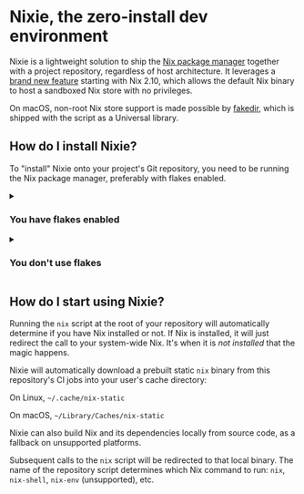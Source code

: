 # Nixie, the zero-install dev environment

Nixie is a lightweight solution to ship the [Nix package manager](https://nixos.org) together with a project repository, regardless of host architecture. It leverages a [brand new feature](https://github.com/NixOS/nix/blob/master/doc/manual/src/release-notes/rl-2.10.md) starting with Nix 2.10, which allows the default Nix binary to host a sandboxed Nix store with no privileges.

On macOS, non-root Nix store support is made possible by [fakedir](https://github.com/nixie-dev/fakedir), which is shipped with the script as a Universal library.

## How do I install Nixie?

To "install" Nixie onto your project's Git repository, you need to be running the Nix package manager, preferably with flakes enabled.

<details>

<summary>

### You have flakes enabled
</summary>

You only need to run one command. Make sure your current directory is this of the project you wish to populate.

```sh
nix run github:nixie-dev/nixie
```

</details>

<details>

<summary>

### You don't use flakes
</summary>

In this case, you need to retrieve Nixie manually, either by cloning this repository or adding it as a Nix channel:

#### As a Nix channel

```sh
nix-channel --add https://github.com/nixie-dev/nixie/archive/master.tar.gz nixie
nix-channel --update
nix-env -iA nixie
```

#### By cloning this repository

```sh
git clone https://github.com/nixie-dev/nixie
nix-shell /path/to/cloned/nixie/shell.nix
```

While it is possible to build Nixie directly from this repository, the resulting binary still requires Nix to be available on setup.

Once you have acquired Nixie, simply run `nixie` to automatically configure the repository you're in.

</details>

## How do I start using Nixie?

Running the `nix` script at the root of your repository will automatically determine if you have Nix installed or not. If Nix is installed, it will just redirect the call to your system-wide Nix. It's when it is _not installed_ that the magic happens.

Nixie will automatically download a prebuilt static `nix` binary from this repository's CI jobs into your user's cache directory:

On Linux, `~/.cache/nix-static`

On macOS, `~/Library/Caches/nix-static`

Nixie can also build Nix and its dependencies locally from source code, as a fallback on unsupported platforms.

Subsequent calls to the `nix` script will be redirected to that local binary. The name of the repository script determines which Nix command to run: `nix`, `nix-shell`, `nix-env` (unsupported), etc.

